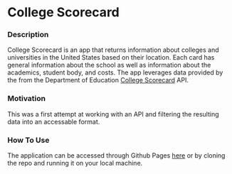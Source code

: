 # **College Scorecard**
### **Description**
College Scorecard is an app that returns information about colleges and universities in the United States based on their location. Each card has general information about the school as well as information about the academics, student body, and costs. The app leverages data provided by the from the Department of Education [College Scorecard](https://collegescorecard.ed.gov/) API.
### **Motivation**
This was a first attempt at working with an API and filtering the resulting data into an accessable format. 
### **How To Use**
The application can be accessed through Github Pages [here](https://dscrane.github.io/CollegeScorecard/) or by cloning the repo and running it on your local machine.
